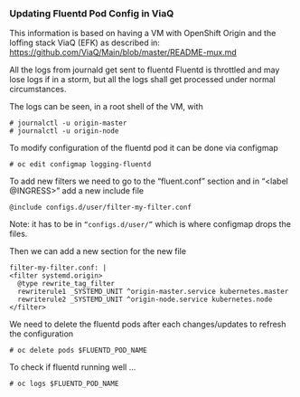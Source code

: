 ###  Updating Fluentd Pod Config in ViaQ  ###

This information is based on having a VM with OpenShift Origin and the loffing stack ViaQ (EFK) as described in:
https://github.com/ViaQ/Main/blob/master/README-mux.md

All the logs from journald get sent to fluentd
Fluentd is throttled and may lose logs if in a storm, but all the logs shall get processed under normal circumstances.

The logs can be seen, in a root shell of the VM, with 

    # journalctl -u origin-master
    # journalctl -u origin-node

To modify configuration of the fluentd pod it can be done via configmap

    # oc edit configmap logging-fluentd

To add new filters we need to go to the “fluent.conf” section and in “<label @INGRESS>” add a new include file

    @include configs.d/user/filter-my-filter.conf

Note: it has to be in ```“configs.d/user/”``` which is where configmap drops the files.

Then we can add a new section for the new file

    filter-my-filter.conf: |
    <filter systemd.origin>
      @type rewrite_tag_filter
      rewriterule1 _SYSTEMD_UNIT ^origin-master.service kubernetes.master
      rewriterule2 _SYSTEMD_UNIT ^origin-node.service kubernetes.node
    </filter>

We need to delete the fluentd pods after each changes/updates to refresh the configuration

    # oc delete pods $FLUENTD_POD_NAME

To check if fluentd running well …

    # oc logs $FLUENTD_POD_NAME
